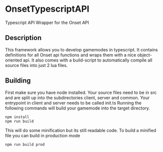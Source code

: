 # OnsetTypescriptAPI
Typescript API Wrapper for the Onset API

## Description
This framework allows you to develop gamemodes in typescript. It contains definitions for all Onset api functions and wraps them with a nice object-oriented api. It also comes with a build-script to automatically compile all source files into just 2 lua files.

## Building
First make sure you have node installed.
Your source files need to be in src and are split up into the subdirectories client, server and common. Your entrypoint in client and server needs to be called init.ts
Running the following commands will build your gamemode into the target directory.
```
npm install
npm run build
```
This will do some minification but its still readable code. To build a minified file you can build in production mode
```
npm run build prod
```
